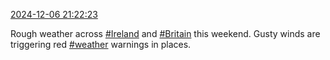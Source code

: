 [2024-12-06 21:22:23](https://mstdn.social/@hill_wanderer/113607976136631204)

Rough weather across <a href="https://mstdn.social/tags/Ireland" class="mention hashtag" rel="tag">#Ireland</a> and <a href="https://mstdn.social/tags/Britain" class="mention hashtag" rel="tag">#Britain</a> this weekend. Gusty winds are triggering red <a href="https://mstdn.social/tags/weather" class="mention hashtag" rel="tag">#weather</a> warnings in places.